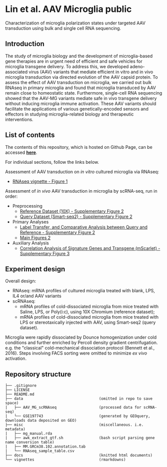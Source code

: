 # Lin et al. AAV Microglia public

Characterization of microglia polarization states under targeted AAV transduction using bulk and single cell RNA sequencing.

## Introduction

The study of microglia biology and the development of microglia-based gene therapies are in urgent need of efficient and safe vehicles for microglia transgene delivery. To address this, we developed adeno-associated virus (AAV) variants that mediate efficient in vitro and in vivo microglia transduction via directed evolution of the AAV capsid protein. To assess the effect of AAV transduction on microglia, we carried out bulk RNAseq in primary microglia and found that microglia transduced by AAV remain close to homeostatic state. Furthermore, single-cell RNA sequencing showed that the AAV-MG variants mediate safe in vivo transgene delivery without inducing microglia immune activation. These AAV variants should facilitate the applications of various genetically-encoded sensors and effectors in studying microglia-related biology and therapeutic interventions.

## List of contents

The contents of this repository, which is hosted on Github Page, can be accessed [**here**](https://ruiyuraywang.github.io/Lin_AAV_Microglia_public/index.html).

For individual sections, follow the links below.

Assessment of AAV transduction on *in vitro* cultured microglia via RNAseq:

  + [RNAseq vignette - Figure 1](https://ruiyuraywang.github.io/Lin_AAV_Microglia_public/Fig1_rnaseq.html)

Assessment of *in vivo* AAV transduction in microglia by scRNA-seq, run in order:

  * Preprocessing
    + [Reference Dataset (10X) - Supplementary Figure 2](https://ruiyuraywang.github.io/Lin_AAV_Microglia_public/FigS2_scRNAseq_reference_QC.html)
    + [Query Dataset (Smart-seq2) - Supplementary Figure 2](https://ruiyuraywang.github.io/Lin_AAV_Microglia_public/FigS2_scRNAseq_query_QC.html)
  * Primary Analyses
    + [Label Transfer, and Comparative Analysis between Query and Reference - Supplementary Figure 2](https://ruiyuraywang.github.io/Lin_AAV_Microglia_public/FigS2_scRNAseq_label_transfer.html)
    + [Main Figures 2](https://ruiyuraywang.github.io/Lin_AAV_Microglia_public/Fig2_main_figs.html)
  * Auxiliary Analysis
    + [Correlation Analysis of Signature Genes and Transgene (mScarlet) - Supplementary Figure 3](https://ruiyuraywang.github.io/Lin_AAV_Microglia_public/FigS3_scRNAseq_corr.html)

## Experiment design

Overall design:

  * RNAseq: mRNA profiles of cultured microglia treated with blank, LPS, IL4 or/and AAV variants
  * scRNAseq: 
      + mRNA profiles of cold-dissociated microglia from mice treated with Saline, LPS, or Poly(i:c), using 10X Chromium (reference dataset); 
      + mRNA profiles of cold-dissociated microglia from mice treated with LPS or stereotaxically injected with AAV, using Smart-seq2 (query dataset).

Microglia were rapidly dissociated by Dounce homogenization under cold conditions and further enriched by Percoll density gradient centrifugation. e.g. the "classical" cold-mechanical dissociation protocol (Bennett et al., 2016). Steps involving FACS sorting were omitted to minimize *ex vivo* activation.

## Repository structure

```
├── .gitignore
├── LICENSE
├── README.md
├── data                                  (omitted in repo to save space)
|   ├── AAV_MG_scRNAseq                   (processed data for scRNA-seq)
|   └── GSE197743                         (generated by GEOquery, downloads data deposited on GEO)
├── misc                                  (miscellaneous. i.e. metadata)
|   ├── mg_manual.rda
|   ├── awk_extract_gtf.sh                (bash script parsing gene name conversion table)
|   ├── MM.GRCm38.102.annotation.tab
|   └── RNAseq_sample_table.csv
├── docs                                  (knitted html documents)
└── vignettes                             (rmarkdowns)
```